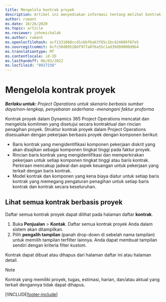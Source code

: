 ```yaml
---
title: Mengelola kontrak proyek
description: Artikel ini menyediakan informasi tentang melihat kontrak berbasis proyek.
author: rumant
ms.date: 10/26/2020
ms.topic: article
ms.reviewer: johnmichalak
ms.author: rumant
ms.openlocfilehash: acf1331068ccd1cbbf6a63f85c1bc424889f67e5
ms.sourcegitcommit: 6cfc50d89528df977a8f6a55c1ad39d99800d9b4
ms.translationtype: MT
ms.contentlocale: id-ID
ms.lasthandoff: 06/03/2022
ms.locfileid: "8917258"
---
```

# <a name="manage-project-contracts"></a>Mengelola kontrak proyek

_**Berlaku untuk:** Project Operations untuk skenario berbasis sumber daya/non-lengkap, penyebaran sederhana -menangani faktur proforma_

Kontrak proyek dalam Dynamics 365 Project Operations mencatat dan mengelola komitmen yang disetujui secara kontraktual dan rincian penagihan proyek. Struktur kontrak proyek dalam Project Operations disesuaikan dengan pekerjaan berbasis proyek dengan komponen berikut:

- Baris kontrak yang mengidentifikasi komponen pekerjaan diskrit yang akan disajikan sebagai komponen tingkat tinggi pada faktur proyek.
- Rincian baris kontrak yang mengidentifikasi dan memperkirakan pekerjaan untuk setiap komponen tingkat tinggi atau baris kontrak. Perkiraan mencakup jadwal dan aspek keuangan untuk pekerjaan yang terkait dengan baris kontrak.
- Model kontrak dan komponen yang kena biaya diatur untuk setiap baris kontrak yang memegang pengaturan penagihan untuk setiap baris kontrak dan kontrak secara keseluruhan.

## <a name="view-all-project-based-contracts"></a>Lihat semua kontrak berbasis proyek

Daftar semua kontrak proyek dapat dilihat pada halaman daftar **kontrak**. 

1. Buka **Penjualan** > **Kontak**. Daftar semua kontrak proyek Anda dalam sistem akan ditampilkan. 
2. Pilih **pengalih tampilan** (panah drop-down di sebelah nama tampilan) untuk memilih tampilan terfilter lainnya. Anda dapat membuat tampilan sendiri dengan kriteria filter kustom.

Kontrak dapat dibuat atau dihapus dari halaman daftar ini atau halaman detail.

> [!NOTE]
> Kontrak yang memiliki proyek, tugas, estimasi, harian, dan/atau aktual yang terkait dengannya tidak dapat dihapus. 


[!INCLUDE[footer-include](../../includes/footer-banner.md)]
